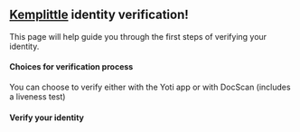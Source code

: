 <h2 class="alert alert-success"><a class="alert-link" href="http://kemplittle.com">Kemplittle</a> identity verification!</h2>

This page will help guide you through the first steps of verifying your identity.

#### Choices for verification process
You can choose to verify either with the Yoti app or with DocScan (includes a liveness test)

#### Verify your identity
